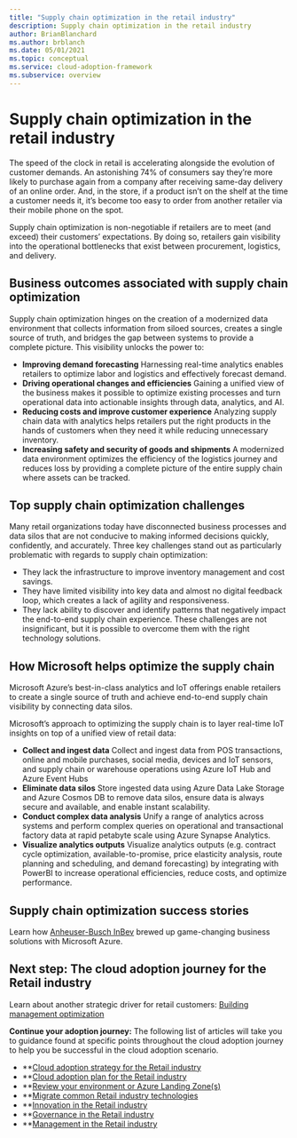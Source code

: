 ```yaml
---
title: "Supply chain optimization in the retail industry"
description: Supply chain optimization in the retail industry
author: BrianBlanchard
ms.author: brblanch
ms.date: 05/01/2021
ms.topic: conceptual
ms.service: cloud-adoption-framework
ms.subservice: overview
---
```


# Supply chain optimization in the retail industry

The speed of the clock in retail is accelerating alongside the evolution of customer demands. An astonishing 74% of consumers say they’re more likely to purchase again from a company after receiving same-day delivery of an online order. And, in the store, if a product isn’t on the shelf at the time a customer needs it, it’s become too easy to order from another retailer via their mobile phone on the spot.

Supply chain optimization is non-negotiable if retailers are to meet (and exceed) their customers’ expectations. By doing so, retailers gain visibility into the operational bottlenecks that exist between procurement, logistics, and delivery.

## Business outcomes associated with supply chain optimization

Supply chain optimization hinges on the creation of a modernized data environment that collects information from siloed sources, creates a single source of truth, and bridges the gap between systems to provide a complete picture. This visibility unlocks the power to:

- **Improving demand forecasting** Harnessing real-time analytics enables retailers to optimize labor and logistics and effectively forecast demand.
- **Driving operational changes and efficiencies** Gaining a unified view of the business makes it possible to optimize existing processes and turn operational data into actionable insights through data, analytics, and AI.
- **Reducing costs and improve customer experience** Analyzing supply chain data with analytics helps retailers put the right products in the hands of customers when they need it while reducing unnecessary inventory.
- **Increasing safety and security of goods and shipments** A modernized data environment optimizes the efficiency of the logistics journey and reduces loss by providing a complete picture of the entire supply chain where assets can be tracked.

## Top supply chain optimization challenges

Many retail organizations today have disconnected business processes and data silos that are not conducive to making informed decisions quickly, confidently, and accurately. Three key challenges stand out as particularly problematic with regards to supply chain optimization:

- They lack the infrastructure to improve inventory management and cost savings.
- They have limited visibility into key data and almost no digital feedback loop, which creates a lack of agility and responsiveness.
- They lack ability to discover and identify patterns that negatively impact the end-to-end supply chain experience.
These challenges are not insignificant, but it is possible to overcome them with the right technology solutions. 

## How Microsoft helps optimize the supply chain

Microsoft Azure’s best-in-class analytics and IoT offerings enable retailers to create a single source of truth and achieve end-to-end supply chain visibility by connecting data silos.

Microsoft’s approach to optimizing the supply chain is to layer real-time IoT insights on top of a unified view of retail data:

- **Collect and ingest data** Collect and ingest data from POS transactions, online and mobile purchases, social media, devices and IoT sensors, and supply chain or warehouse operations using Azure IoT Hub and Azure Event Hubs
- **Eliminate data silos** Store ingested data using Azure Data Lake Storage and Azure Cosmos DB to remove data silos, ensure data is always secure and available, and enable instant scalability.
- **Conduct complex data analysis** Unify a range of analytics across systems and perform complex queries on operational and transactional factory data at rapid petabyte scale using Azure Synapse Analytics. 
- **Visualize analytics outputs** Visualize analytics outputs (e.g. contract cycle optimization, available-to-promise, price elasticity analysis, route planning and scheduling, and demand forecasting) by integrating with PowerBI to increase operational efficiencies, reduce costs, and optimize performance. 

## Supply chain optimization success stories

Learn how [Anheuser-Busch InBev](https://customers.microsoft.com/en-us/story/ab-inbev-consumer-goods-azure) brewed up game-changing business solutions with Microsoft Azure.

## Next step: The cloud adoption journey for the Retail industry

Learn about another strategic driver for retail customers: [Building management optimization](./retail-building-management-optimization.md)

**Continue your adoption journey:** The following list of articles will take you to guidance found at specific points throughout the cloud adoption journey to help you be successful in the cloud adoption scenario.

- **[Cloud adoption strategy for the Retail industry](./strategy.md)
- **[Cloud adoption plan for the Retail industry](./plan.md)
- **[Review your environment or Azure Landing Zone(s)](./ready.md)
- **[Migrate common Retail industry technologies](./migrate.md)
- **[Innovation in the Retail industry](./innovate.md)
- **[Governance in the Retail industry](./govern.md)
- **[Management in the Retail industry](./manage.md)
